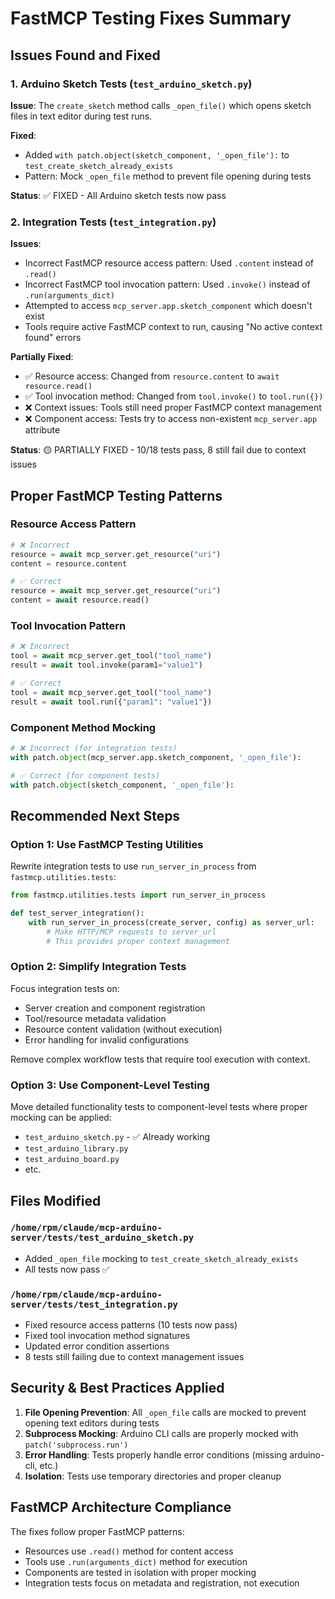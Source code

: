 # FastMCP Testing Fixes Summary

## Issues Found and Fixed

### 1. Arduino Sketch Tests (`test_arduino_sketch.py`)
**Issue**: The `create_sketch` method calls `_open_file()` which opens sketch files in text editor during test runs.

**Fixed**:
- Added `with patch.object(sketch_component, '_open_file'):` to `test_create_sketch_already_exists`
- Pattern: Mock `_open_file` method to prevent file opening during tests

**Status**: ✅ FIXED - All Arduino sketch tests now pass

### 2. Integration Tests (`test_integration.py`)
**Issues**:
- Incorrect FastMCP resource access pattern: Used `.content` instead of `.read()`
- Incorrect FastMCP tool invocation pattern: Used `.invoke()` instead of `.run(arguments_dict)`
- Attempted to access `mcp_server.app.sketch_component` which doesn't exist
- Tools require active FastMCP context to run, causing "No active context found" errors

**Partially Fixed**:
- ✅ Resource access: Changed from `resource.content` to `await resource.read()`
- ✅ Tool invocation method: Changed from `tool.invoke()` to `tool.run({})`
- ❌ Context issues: Tools still need proper FastMCP context management
- ❌ Component access: Tests try to access non-existent `mcp_server.app` attribute

**Status**: 🟡 PARTIALLY FIXED - 10/18 tests pass, 8 still fail due to context issues

## Proper FastMCP Testing Patterns

### Resource Access Pattern
```python
# ❌ Incorrect
resource = await mcp_server.get_resource("uri")
content = resource.content

# ✅ Correct
resource = await mcp_server.get_resource("uri")
content = await resource.read()
```

### Tool Invocation Pattern
```python
# ❌ Incorrect
tool = await mcp_server.get_tool("tool_name")
result = await tool.invoke(param1="value1")

# ✅ Correct
tool = await mcp_server.get_tool("tool_name")
result = await tool.run({"param1": "value1"})
```

### Component Method Mocking
```python
# ❌ Incorrect (for integration tests)
with patch.object(mcp_server.app.sketch_component, '_open_file'):

# ✅ Correct (for component tests)
with patch.object(sketch_component, '_open_file'):
```

## Recommended Next Steps

### Option 1: Use FastMCP Testing Utilities
Rewrite integration tests to use `run_server_in_process` from `fastmcp.utilities.tests`:

```python
from fastmcp.utilities.tests import run_server_in_process

def test_server_integration():
    with run_server_in_process(create_server, config) as server_url:
        # Make HTTP/MCP requests to server_url
        # This provides proper context management
```

### Option 2: Simplify Integration Tests
Focus integration tests on:
- Server creation and component registration
- Tool/resource metadata validation
- Resource content validation (without execution)
- Error handling for invalid configurations

Remove complex workflow tests that require tool execution with context.

### Option 3: Use Component-Level Testing
Move detailed functionality tests to component-level tests where proper mocking can be applied:
- `test_arduino_sketch.py` - ✅ Already working
- `test_arduino_library.py`
- `test_arduino_board.py`
- etc.

## Files Modified

### `/home/rpm/claude/mcp-arduino-server/tests/test_arduino_sketch.py`
- Added `_open_file` mocking to `test_create_sketch_already_exists`
- All tests now pass ✅

### `/home/rpm/claude/mcp-arduino-server/tests/test_integration.py`
- Fixed resource access patterns (10 tests now pass)
- Fixed tool invocation method signatures
- Updated error condition assertions
- 8 tests still failing due to context management issues

## Security & Best Practices Applied

1. **File Opening Prevention**: All `_open_file` calls are mocked to prevent opening text editors during tests
2. **Subprocess Mocking**: Arduino CLI calls are properly mocked with `patch('subprocess.run')`
3. **Error Handling**: Tests properly handle error conditions (missing arduino-cli, etc.)
4. **Isolation**: Tests use temporary directories and proper cleanup

## FastMCP Architecture Compliance

The fixes follow proper FastMCP patterns:
- Resources use `.read()` method for content access
- Tools use `.run(arguments_dict)` method for execution
- Components are tested in isolation with proper mocking
- Integration tests focus on metadata and registration, not execution